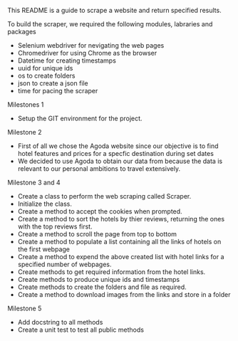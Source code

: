 This README is a guide to scrape a website and return specified results. 

To build the scraper, we required the following modules, labraries and packages
* Selenium webdriver for nevigating the web pages
* Chromedriver for using Chrome as the browser
* Datetime for creating timestamps
* uuid for unique ids
* os to create folders
* json to create a json file
* time for pacing the scraper

Milestones 1
* Setup the GIT environment for the project.

Milestone 2 
* First of all we chose the Agoda website since our objective is to find hotel features and prices for a specfic destination during set dates
* We decided to use Agoda to obtain our data from because the data is relevant to our personal ambitions to travel extensively.

Milestone 3 and 4 
* Create a class to perform the web scraping called Scraper.
* Initialize the class.
* Create a method to accept the cookies when prompted.
* Create a method to sort the hotels by thier reviews, returning the ones with the top reviews first.
* Create a method to scroll the page from top to bottom
* Create a method to populate a list containing all the links of hotels on the first webpage
* Create a method to expend the above created list with hotel links for a specified number of webpages.
* Create methods to get required information from the hotel links.
* Create methods to produce unique ids and timestamps 
* Create methods to create the folders and file as required.
* Create a method to download images from the links and store in a folder

Milestone 5 
* Add docstring to all methods 
* Create a unit test to test all public methods





 


 

